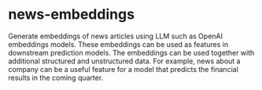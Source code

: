 # news-embeddings
Generate embeddings of news articles using LLM such as OpenAI embeddings models.
These embeddings can be used as features in downstream prediction models. The embeddings can be used together with additional structured and unstructured data.
For example, news about a company can be a useful feature for a model that predicts the financial results in the coming quarter. 
